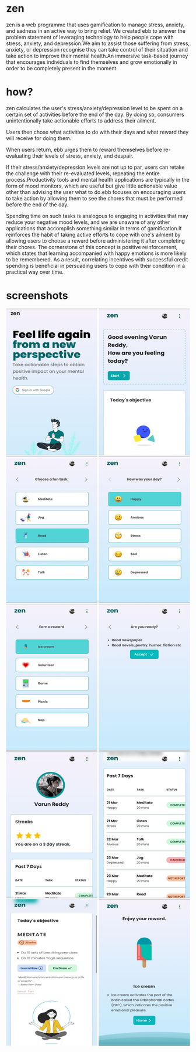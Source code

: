 # zen

zen is a web programme that uses gamification to manage stress, anxiety, and sadness in an active way to bring relief. We created ebb to answer the problem statement of leveraging technology to help people cope with stress, anxiety, and depression.We aim to assist those suffering from stress, anxiety, or depression recognise they can take control of their situation and take action to improve their mental health.An immersive task-based journey that encourages individuals to find themselves and grow emotionally in order to be completely present in the moment.

# how?

zen calculates the user's stress/anxiety/depression level to be spent on a certain set of activities before the end of the day. By doing so, consumers unintentionally take actionable efforts to address their ailment.

Users then chose what activities to do with their days and what reward they will receive for doing them.

When users return, ebb urges them to reward themselves before re-evaluating their levels of stress, anxiety, and despair.

If their stress/anxiety/depression levels are not up to par, users can retake the challenge with their re-evaluated levels, repeating the entire process.Productivity tools and mental health applications are typically in the form of mood monitors, which are useful but give little actionable value other than advising the user what to do.ebb focuses on encouraging users to take action by allowing them to see the chores that must be performed before the end of the day. 

Spending time on such tasks is analogous to engaging in activities that may reduce your negative mood levels, and we are unaware of any other applications that accomplish something similar in terms of gamification.It reinforces the habit of taking active efforts to cope with one's ailment by allowing users to choose a reward before administering it after completing their chores. The cornerstone of this concept is positive reinforcement, which states that learning accompanied with happy emotions is more likely to be remembered. As a result, correlating incentives with successful credit spending is beneficial in persuading users to cope with their condition in a practical way over time.

# screenshots

<img src="public/zen1.jpeg" alt="Image Description" width="250" height="400"> <img src="public/zen2.jpeg" alt="Image Description" width="250" height="400"> <img src="public/zen3.jpeg" alt="Image Description" width="250" height="400"> <img src="public/zen4.jpeg" alt="Image Description" width="250" height="400"> <img src="public/zen5.jpeg" alt="Image Description" width="250" height="400"> <img src="public/zen6.jpeg" alt="Image Description" width="250" height="400"> <img src="public/zen7.jpeg" alt="Image Description" width="250" height="400"> <img src="public/zen8.jpeg" alt="Image Description" width="250" height="400"> <img src="public/zen9.jpeg" alt="Image Description" width="250" height="400"> <img src="public/zen10.jpeg" alt="Image Description" width="250" height="400">

